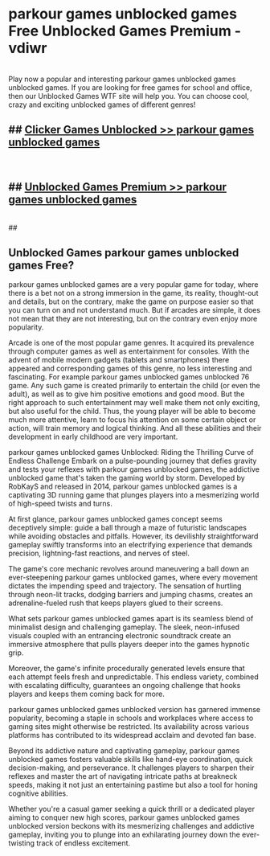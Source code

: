 # parkour games unblocked games  Free Unblocked Games Premium - vdiwr <br>
<br>
Play now a popular and interesting parkour games unblocked games unblocked games. If you are looking for free games for school and office, then our Unblocked Games WTF site will help you. You can choose cool, crazy and exciting unblocked games of different genres!


## ##  [Clicker Games Unblocked >> parkour games unblocked games](http://freeplayer.one?title=parkour_games_unblocked_games&ref=UGames)
  <br>

##  ## [Unblocked Games Premium >> parkour games unblocked games](http://freeplayer.one?title=parkour_games_unblocked_games&ref=UGames)
  <br>
  ##



## Unblocked Games parkour games unblocked games Free?

parkour games unblocked games are a very popular game for today, where there is a bet not on a strong immersion in the game, its reality, thought-out and details, but on the contrary, make the game on purpose easier so that you can turn on and not understand much. But if arcades are simple, it does not mean that they are not interesting, but on the contrary even enjoy more popularity.

Arcade is one of the most popular game genres. It acquired its prevalence through computer games as well as entertainment for consoles. With the advent of mobile modern gadgets (tablets and smartphones) there appeared and corresponding games of this genre, no less interesting and fascinating. For example parkour games unblocked games unblocked 76 game. Any such game is created primarily to entertain the child (or even the adult), as well as to give him positive emotions and good mood. But the right approach to such entertainment may well make them not only exciting, but also useful for the child. Thus, the young player will be able to become much more attentive, learn to focus his attention on some certain object or action, will train memory and logical thinking. And all these abilities and their development in early childhood are very important.

parkour games unblocked games Unblocked: Riding the Thrilling Curve of Endless Challenge
Embark on a pulse-pounding journey that defies gravity and tests your reflexes with parkour games unblocked games, the addictive unblocked game that's taken the gaming world by storm. Developed by RobKayS and released in 2014, parkour games unblocked games is a captivating 3D running game that plunges players into a mesmerizing world of high-speed twists and turns.

At first glance, parkour games unblocked games concept seems deceptively simple: guide a ball through a maze of futuristic landscapes while avoiding obstacles and pitfalls. However, its devilishly straightforward gameplay swiftly transforms into an electrifying experience that demands precision, lightning-fast reactions, and nerves of steel.

The game's core mechanic revolves around maneuvering a ball down an ever-steepening parkour games unblocked games, where every movement dictates the impending speed and trajectory. The sensation of hurtling through neon-lit tracks, dodging barriers and jumping chasms, creates an adrenaline-fueled rush that keeps players glued to their screens.

What sets parkour games unblocked games apart is its seamless blend of minimalist design and challenging gameplay. The sleek, neon-infused visuals coupled with an entrancing electronic soundtrack create an immersive atmosphere that pulls players deeper into the games hypnotic grip.

Moreover, the game's infinite procedurally generated levels ensure that each attempt feels fresh and unpredictable. This endless variety, combined with escalating difficulty, guarantees an ongoing challenge that hooks players and keeps them coming back for more.

parkour games unblocked games unblocked version has garnered immense popularity, becoming a staple in schools and workplaces where access to gaming sites might otherwise be restricted. Its availability across various platforms has contributed to its widespread acclaim and devoted fan base.

Beyond its addictive nature and captivating gameplay, parkour games unblocked games fosters valuable skills like hand-eye coordination, quick decision-making, and perseverance. It challenges players to sharpen their reflexes and master the art of navigating intricate paths at breakneck speeds, making it not just an entertaining pastime but also a tool for honing cognitive abilities.

Whether you're a casual gamer seeking a quick thrill or a dedicated player aiming to conquer new high scores, parkour games unblocked games unblocked version beckons with its mesmerizing challenges and addictive gameplay, inviting you to plunge into an exhilarating journey down the ever-twisting track of endless excitement.